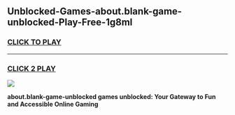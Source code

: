 
## Unblocked-Games-about.blank-game-unblocked-Play-Free-1g8ml
<h3>
<a href="https://premium76.site?title=about.blank-game-unblocked&ref=17A">CLICK TO PLAY</a></h3>
<hr>

<h3>
<a href="https://premium76.site?title=about.blank-game-unblocked&ref=17A">CLICK 2 PLAY</a>
  
</h3>

<a href="https://premium76.site?title=about.blank-game-unblocked&ref=17A"><img src="https://clearcache.store/games.png"></a>


**about.blank-game-unblocked games unblocked: Your Gateway to Fun and Accessible Online Gaming**
